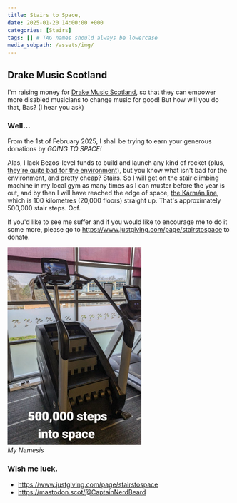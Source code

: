 ```yaml
---
title: Stairs to Space,
date: 2025-01-20 14:00:00 +000
categories: [Stairs]
tags: [] # TAG names should always be lowercase
media_subpath: /assets/img/
---
```


## Drake Music Scotland

I'm raising money for [Drake Music Scotland](https://www.drakemusicscotland.org), so that they can empower more disabled musicians to change music for good! 
But how will you do that, Bas? (I hear you ask)

### Well...

From the 1st of February 2025, I shall be trying to earn your generous donations by *GOING TO SPACE!* 

Alas, I lack Bezos-level funds to build and launch any kind of rocket (plus, [they're quite bad for the environment](https://www.bbc.com/future/article/20220713-how-to-make-rocket-launches-less-polluting)), but you know what isn't bad for the environment, and pretty cheap? Stairs.
So I will get on the stair climbing machine in my local gym as many times as I can muster before the year is out, and by then I will have reached the edge of space, [the Kármán line](https://en.wikipedia.org/wiki/K%C3%A1rm%C3%A1n_line), which is 100 kilometres (20,000 floors) straight up.
That's approximately 500,000 stair steps. Oof.

If you'd like to see me suffer and if you would like to encourage me to do it some more, please go to https://www.justgiving.com/page/stairstospace to donate.

![The LifeConnect Power Mill Climber](/assets/img/stairs.jpeg)<br/>_My Nemesis_

### Wish me luck.

- https://www.justgiving.com/page/stairstospace 
- https://mastodon.scot/@CaptainNerdBeard


